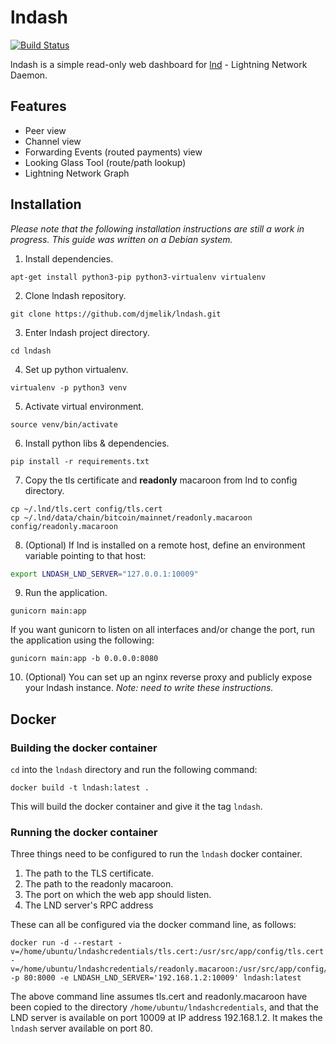 # lndash

[![Build Status](https://travis-ci.org/djmelik/lndash.svg?branch=master)](https://travis-ci.org/djmelik/lndash)

lndash is a simple read-only web dashboard for [lnd](https://github.com/lightningnetwork/lnd) - Lightning Network Daemon.

## Features

* Peer view
* Channel view
* Forwarding Events (routed payments) view
* Looking Glass Tool (route/path lookup)
* Lightning Network Graph

## Installation

*Please note that the following installation instructions are still a work in progress. This guide was written on a Debian system.*

1. Install dependencies.

```
apt-get install python3-pip python3-virtualenv virtualenv
```

2. Clone lndash repository.

```
git clone https://github.com/djmelik/lndash.git
```

3. Enter lndash project directory.

```
cd lndash
```

4. Set up python virtualenv.

```
virtualenv -p python3 venv
```

5. Activate virtual environment.

```
source venv/bin/activate
```

6. Install python libs & dependencies.

```
pip install -r requirements.txt
```

7. Copy the tls certificate and **readonly** macaroon from lnd to config directory.

```
cp ~/.lnd/tls.cert config/tls.cert
cp ~/.lnd/data/chain/bitcoin/mainnet/readonly.macaroon config/readonly.macaroon
```

8. (Optional) If lnd is installed on a remote host, define an environment variable pointing to that host:

```sh
export LNDASH_LND_SERVER="127.0.0.1:10009"
```

9. Run the application.

```
gunicorn main:app
```

If you want gunicorn to listen on all interfaces and/or change the port, run the application using the following:

```
gunicorn main:app -b 0.0.0.0:8080
```

10. (Optional) You can set up an nginx reverse proxy and publicly expose your lndash instance. *Note: need to write these instructions.*

## Docker
### Building the docker container
`cd` into the `lndash` directory and run the following command:

```
docker build -t lndash:latest .
```
This will build the docker container and give it the tag `lndash`.

### Running the docker container
Three things need to be configured to run the `lndash` docker container.

1. The path to the TLS certificate.
2. The path to the readonly macaroon.
3. The port on which the web app should listen.
4. The LND server's RPC address

These can all be configured via the docker command line, as follows:
```
docker run -d --restart -v=/home/ubuntu/lndashcredentials/tls.cert:/usr/src/app/config/tls.cert -v=/home/ubuntu/lndashcredentials/readonly.macaroon:/usr/src/app/config/readonly.macaroon -p 80:8000 -e LNDASH_LND_SERVER='192.168.1.2:10009' lndash:latest
```
The above command line assumes tls.cert and readonly.macaroon have been copied to the directory `/home/ubuntu/lndashcredentials`, and that the LND server is available on port 10009 at IP address 192.168.1.2. It makes the `lndash` server available on port 80.